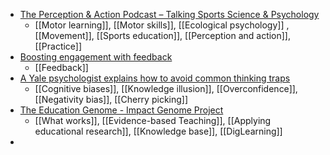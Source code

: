 - [The Perception & Action Podcast – Talking Sports Science & Psychology](https://perceptionaction.com/)
	- [[Motor learning]], [[Motor     skills]], [[Ecological psychology]] , [[Movement]], [[Sports education]], [[Perception and action]], [[Practice]]
- [Boosting engagement with feedback](https://www.timeshighereducation.com/campus/tactics-ensure-students-engage-and-learn-feedback)
	- [[Feedback]]
- [A Yale psychologist explains how to avoid common thinking traps](https://www.npr.org/2022/09/13/1122660697/3-common-thinking-traps-and-how-to-avoid-them-according-to-a-yale-psychologist)
	- [[Cognitive biases]], [[Knowledge illusion]], [[Overconfidence]], [[Negativity bias]], [[Cherry picking]]
- [The Education Genome - Impact Genome Project](https://impactgenome.org/education/)
	- [[What works]], [[Evidence-based Teaching]], [[Applying educational research]], [[Knowledge base]], [[DigLearning]]
-